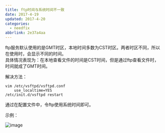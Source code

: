 ```yaml
---
title: ftp时间与系统时间不一致
date: 2017-4-19
updated: 2017-4-20
categories:
  - needfix
abbrlink: 2e37a4aa
---
```

ftp服务默认使用的是GMT时区，本地时间多数为CST时区。两者时区不同，所以在使用时，会显示不同的时间。   
具体情况表现为：在本地查看文件的时间是CST时间，但是通过ftp查看文件时，时间就成了GMT时间。    

解决方法：   

    vim /etc/vsftpd/vsftpd.conf 
        use_localtime=YES
    /etc/init.d/vsftpd restart

通过在配置文件中，令ftp使用系统时间即可。

示例：

![image](E://操作/TIM图片20171108094203.png)